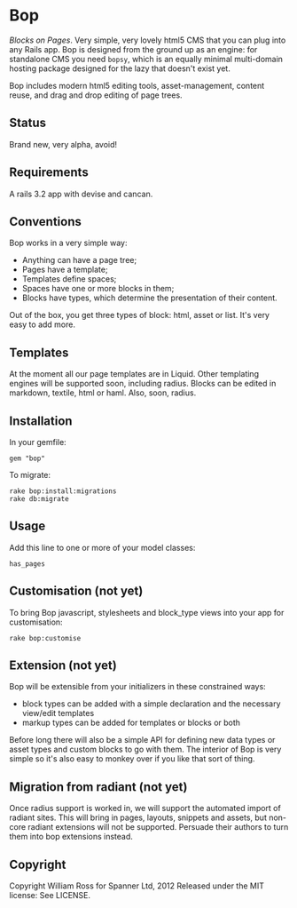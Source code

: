 # Bop

*Blocks on Pages*. Very simple, very lovely html5 CMS that you can plug into any Rails app. Bop is designed
from the ground up as an engine: for standalone CMS you need `bopsy`, which is an equally minimal
multi-domain hosting package designed for the lazy that doesn't exist yet.

Bop includes modern html5 editing tools, asset-management, content reuse, and drag and drop editing of
page trees.

## Status

Brand new, very alpha, avoid!

## Requirements

A rails 3.2 app with devise and cancan.

## Conventions

Bop works in a very simple way:

* Anything can have a page tree;
* Pages have a template;
* Templates define spaces;
* Spaces have one or more blocks in them;
* Blocks have types, which determine the presentation of their content.

Out of the box, you get three types of block: html, asset or list. It's very easy to add more.

## Templates

At the moment all our page templates are in Liquid. Other templating engines will be supported soon, including
radius. Blocks can be edited in markdown, textile, html or haml. Also, soon, radius.

## Installation

In your gemfile:

    gem "bop"

To migrate:

    rake bop:install:migrations
    rake db:migrate

## Usage

Add this line to one or more of your model classes:

    has_pages

## Customisation (not yet)

To bring Bop javascript, stylesheets and block_type views into your app for customisation:

    rake bop:customise

## Extension (not yet)

Bop will be extensible from your initializers in these constrained ways:

* block types can be added with a simple declaration and the necessary view/edit templates
* markup types can be added for templates or blocks or both

Before long there will also be a simple API for defining new data types or asset types and custom blocks to go 
with them. The interior of Bop is very simple so it's also easy to monkey over if you like that sort of thing.

## Migration from radiant (not yet)

Once radius support is worked in, we will support the automated import of radiant sites. This will bring in
pages, layouts, snippets and assets, but non-core radiant extensions will not be supported. Persuade their 
authors to turn them into bop extensions instead.

## Copyright

Copyright William Ross for Spanner Ltd, 2012
Released under the MIT license: See LICENSE.





